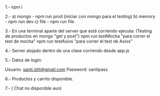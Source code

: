 1.- npm i

2.-
a) mongo - npm run prod (iniciar con mongo para el testing)
b) memory - npm run dev
c) file - npm run file

3.- En una terminal aparte del server que está corriendo ejecuta: (Testing de productos en mongo "get y post")
npm run testMocha "para correr el test de mocha"
npm run testAxios "para correr el test de Axios"

4.- Server alojado dentro de una clase corriendo desde app.js

5.- Datos de login:

Usuario: santi.iztli@gmail.com
Password: santipass

6.- Productos y carrito disponible.

7.- ( Chat no disponible aun)
